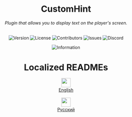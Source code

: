 <h1 align="center">CustomHint</h1>
<h6 align="center">Plugin that allows you to display text on the player's screen. </h6>
<div align="center">
  
![Version](https://img.shields.io/github/v/release/BTF-SCPSL/CustomHint?label=Version&style=flat-square)
![License](https://img.shields.io/github/license/BTF-SCPSL/CustomHint?label=License&style=flat-square)
![Contributors](https://img.shields.io/github/contributors/BTF-SCPSL/CustomHint?label=Contributors&style=flat-square)
![Issues](https://img.shields.io/github/issues/BTF-SCPSL/CustomHint?label=Issues&style=flat-square)
![Discord](https://img.shields.io/discord/755677851554152508?label=Discord&style=flat-square&color=8DBBE9)  

</div>

<div align="center">
  
![Information](https://repobeats.axiom.co/api/embed/aa7588e5eac40914af302a99b6d146413eb22c41.svg "Repobeats analytics image")

</div>
<h1 align="center">
Localized READMEs
</h1>
<div align="center">
  <div>
    <img src="https://flagsapi.com/US/flat/64.png" height=30>
    <br>
    <a href="https://github.com/BTF-SCPSL/CustomHint/blob/master/READMEENG.md">English</a>
  </div>
  <br>
  <div>
    <img src="https://flagsapi.com/RU/flat/64.png" height=30>
    <br>
    <a href="https://github.com/BTF-SCPSL/CustomHint/blob/master/READMERUS.md">Русский</a>
  </div>
</div>
